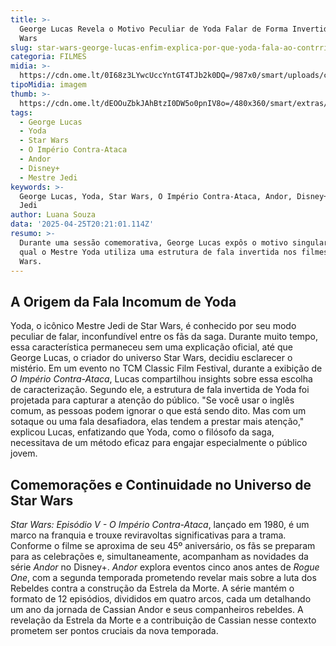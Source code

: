 ```yaml
---
title: >-
  George Lucas Revela o Motivo Peculiar de Yoda Falar de Forma Invertida em Star
  Wars
slug: star-wars-george-lucas-enfim-explica-por-que-yoda-fala-ao-contrrio
categoria: FILMES
midia: >-
  https://cdn.ome.lt/0I68z3LYwcUccYntGT4TJb2k0DQ=/987x0/smart/uploads/conteudo/fotos/OMELETE-BANNER_G1FVxLW.jpg
tipoMidia: imagem
thumb: >-
  https://cdn.ome.lt/dEOOuZbkJAhBtzI0DW5o0pnIV8o=/480x360/smart/extras/conteudos/Captura_de_tela_2025-04-25_164453.png
tags:
  - George Lucas
  - Yoda
  - Star Wars
  - O Império Contra-Ataca
  - Andor
  - Disney+
  - Mestre Jedi
keywords: >-
  George Lucas, Yoda, Star Wars, O Império Contra-Ataca, Andor, Disney+, Mestre
  Jedi
author: Luana Souza
data: '2025-04-25T20:21:01.114Z'
resumo: >-
  Durante uma sessão comemorativa, George Lucas expôs o motivo singular pelo
  qual o Mestre Yoda utiliza uma estrutura de fala invertida nos filmes de Star
  Wars.
---
```


## A Origem da Fala Incomum de Yoda

Yoda, o icônico Mestre Jedi de Star Wars, é conhecido por seu modo peculiar de falar, inconfundível entre os fãs da saga. Durante muito tempo, essa característica permaneceu sem uma explicação oficial, até que George Lucas, o criador do universo Star Wars, decidiu esclarecer o mistério. Em um evento no TCM Classic Film Festival, durante a exibição de *O Império Contra-Ataca*, Lucas compartilhou insights sobre essa escolha de caracterização. Segundo ele, a estrutura de fala invertida de Yoda foi projetada para capturar a atenção do público. "Se você usar o inglês comum, as pessoas podem ignorar o que está sendo dito. Mas com um sotaque ou uma fala desafiadora, elas tendem a prestar mais atenção," explicou Lucas, enfatizando que Yoda, como o filósofo da saga, necessitava de um método eficaz para engajar especialmente o público jovem.

## Comemorações e Continuidade no Universo de Star Wars

*Star Wars: Episódio V - O Império Contra-Ataca*, lançado em 1980, é um marco na franquia e trouxe reviravoltas significativas para a trama. Conforme o filme se aproxima de seu 45º aniversário, os fãs se preparam para as celebrações e, simultaneamente, acompanham as novidades da série *Andor* no Disney+. *Andor* explora eventos cinco anos antes de *Rogue One*, com a segunda temporada prometendo revelar mais sobre a luta dos Rebeldes contra a construção da Estrela da Morte. A série mantém o formato de 12 episódios, divididos em quatro arcos, cada um detalhando um ano da jornada de Cassian Andor e seus companheiros rebeldes. A revelação da Estrela da Morte e a contribuição de Cassian nesse contexto prometem ser pontos cruciais da nova temporada.
